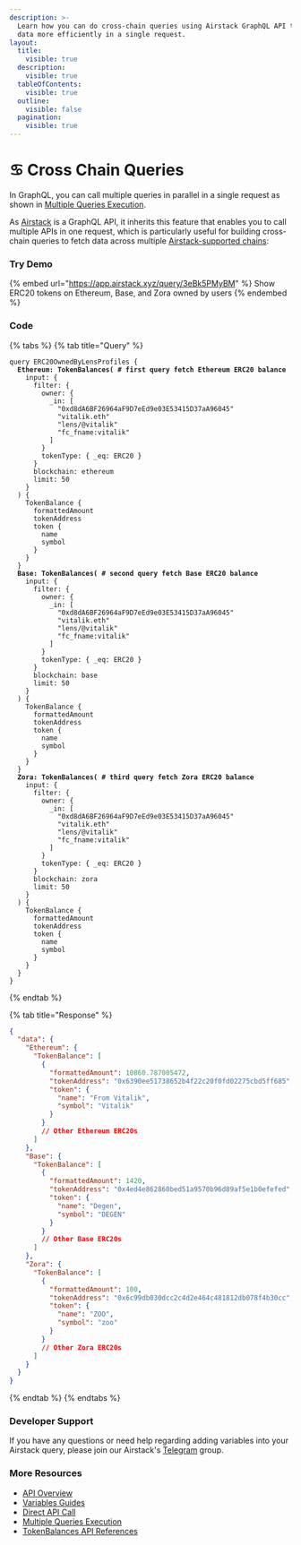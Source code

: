 ```yaml
---
description: >-
  Learn how you can do cross-chain queries using Airstack GraphQL API to fetch
  data more efficiently in a single request.
layout:
  title:
    visible: true
  description:
    visible: true
  tableOfContents:
    visible: true
  outline:
    visible: false
  pagination:
    visible: true
---
```


# ♋ Cross Chain Queries

In GraphQL, you can call multiple queries in parallel in a single request as shown in [Multiple Queries Execution](multiple-queries-execution.md).

As [Airstack](https://airstack.xyz) is a GraphQL API, it inherits this feature that enables you to call multiple APIs in one request, which is particularly useful for building cross-chain queries to fetch data across multiple [Airstack-supported chains](../overview.md#supported-chains):

### Try Demo

{% embed url="https://app.airstack.xyz/query/3eBk5PMyBM" %}
Show ERC20 tokens on Ethereum, Base, and Zora owned by users
{% endembed %}

### Code

{% tabs %}
{% tab title="Query" %}
<pre class="language-graphql"><code class="lang-graphql">query ERC20OwnedByLensProfiles {
<strong>  Ethereum: TokenBalances( # first query fetch Ethereum ERC20 balance
</strong>    input: {
      filter: {
        owner: {
          _in: [
            "0xd8dA6BF26964aF9D7eEd9e03E53415D37aA96045"
            "vitalik.eth"
            "lens/@vitalik"
            "fc_fname:vitalik"
          ]
        }
        tokenType: { _eq: ERC20 }
      }
      blockchain: ethereum
      limit: 50
    }
  ) {
    TokenBalance {
      formattedAmount
      tokenAddress
      token {
        name
        symbol
      }
    }
  }
<strong>  Base: TokenBalances( # second query fetch Base ERC20 balance
</strong>    input: {
      filter: {
        owner: {
          _in: [
            "0xd8dA6BF26964aF9D7eEd9e03E53415D37aA96045"
            "vitalik.eth"
            "lens/@vitalik"
            "fc_fname:vitalik"
          ]
        }
        tokenType: { _eq: ERC20 }
      }
      blockchain: base
      limit: 50
    }
  ) {
    TokenBalance {
      formattedAmount
      tokenAddress
      token {
        name
        symbol
      }
    }
  }
<strong>  Zora: TokenBalances( # third query fetch Zora ERC20 balance
</strong>    input: {
      filter: {
        owner: {
          _in: [
            "0xd8dA6BF26964aF9D7eEd9e03E53415D37aA96045"
            "vitalik.eth"
            "lens/@vitalik"
            "fc_fname:vitalik"
          ]
        }
        tokenType: { _eq: ERC20 }
      }
      blockchain: zora
      limit: 50
    }
  ) {
    TokenBalance {
      formattedAmount
      tokenAddress
      token {
        name
        symbol
      }
    }
  }
}
</code></pre>
{% endtab %}

{% tab title="Response" %}
```json
{
  "data": {
    "Ethereum": {
      "TokenBalance": [
        {
          "formattedAmount": 10860.787005472,
          "tokenAddress": "0x6390ee51738652b4f22c20f0fd02275cbd5ff685",
          "token": {
            "name": "From Vitalik",
            "symbol": "Vitalik"
          }
        }
        // Other Ethereum ERC20s
      ]
    },
    "Base": {
      "TokenBalance": [
        {
          "formattedAmount": 1420,
          "tokenAddress": "0x4ed4e862860bed51a9570b96d89af5e1b0efefed",
          "token": {
            "name": "Degen",
            "symbol": "DEGEN"
          }
        }
        // Other Base ERC20s
      ]
    },
    "Zora": {
      "TokenBalance": [
        {
          "formattedAmount": 100,
          "tokenAddress": "0x6c99db030dcc2c4d2e464c481812db078f4b30cc",
          "token": {
            "name": "ZOO",
            "symbol": "zoo"
          }
        }
        // Other Zora ERC20s
      ]
    }
  }
}
```
{% endtab %}
{% endtabs %}

### Developer Support

If you have any questions or need help regarding adding variables into your Airstack query, please join our Airstack's [Telegram](https://t.me/+1k3c2FR7z51mNDRh) group.

### More Resources

* [API Overview](../../api-references/overview/)
* [Variables Guides](variables.md)
* [Direct API Call](../../get-started/quickstart/direct-api-call.md)
* [Multiple Queries Execution](multiple-queries-execution.md)
* [TokenBalances API References](broken-reference)
